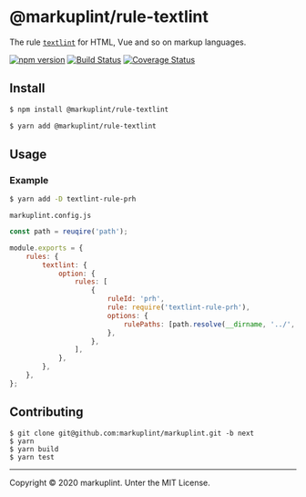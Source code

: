 # @markuplint/rule-textlint

The rule [`textlint`](https://github.com/textlint/textlint) for HTML, Vue and so on markup languages.

[![npm version](https://badge.fury.io/js/%40markuplint%2Frule-textlint.svg)](https://www.npmjs.com/package/@markuplint/rule-textlint)
[![Build Status](https://travis-ci.org/markuplint/markuplint.svg?branch=next)](https://travis-ci.org/markuplint/markuplint)
[![Coverage Status](https://coveralls.io/repos/github/markuplint/markuplint/badge.svg?branch=next)](https://coveralls.io/github/markuplint/markuplint?branch=next)

## Install

```sh
$ npm install @markuplint/rule-textlint

$ yarn add @markuplint/rule-textlint
```

## Usage

### Example

```sh
$ yarn add -D textlint-rule-prh
```

`markuplint.config.js`

```js
const path = reuqire('path');

module.exports = {
	rules: {
		textlint: {
			option: {
				rules: [
					{
						ruleId: 'prh',
						rule: require('textlint-rule-prh'),
						options: {
							rulePaths: [path.resolve(__dirname, '../', 'prh.yml')],
						},
					},
				],
			},
		},
	},
};
```

## Contributing

```
$ git clone git@github.com:markuplint/markuplint.git -b next
$ yarn
$ yarn build
$ yarn test
```

---

Copyright &copy; 2020 markuplint. Unter the MIT License.
